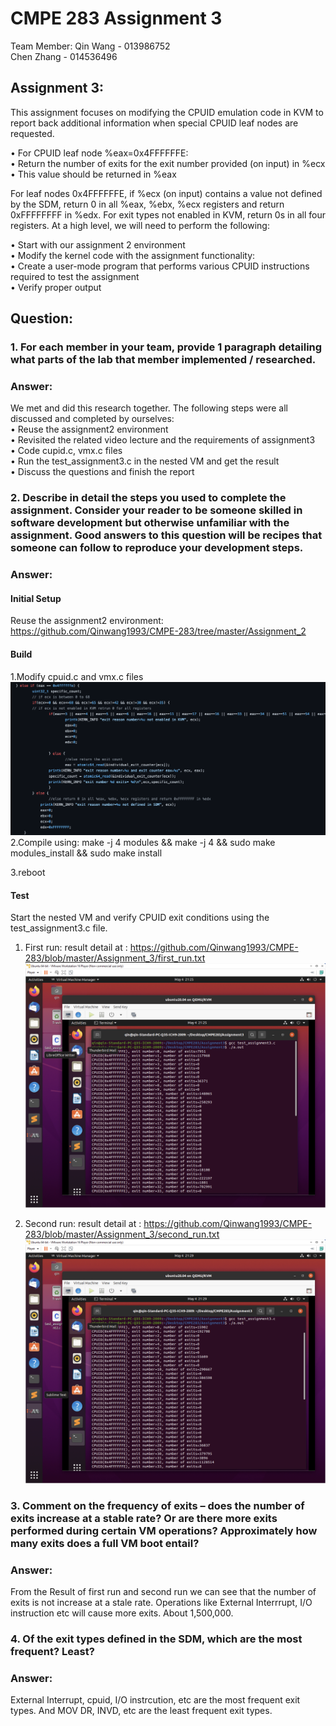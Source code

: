 # CMPE 283 Assignment 3  
Team Member: Qin Wang - 013986752    
             Chen Zhang - 014536496  

## Assignment 3:  
This assignment focuses on modifying the CPUID emulation code in KVM to report back additional information when special CPUID leaf nodes are requested.

• For CPUID leaf node %eax=0x4FFFFFFE:  
• Return the number of exits for the exit number provided (on input) in %ecx  
• This value should be returned in %eax  

For leaf nodes 0x4FFFFFFE, if %ecx (on input) contains a value not defined by the SDM, return 0 in all %eax, %ebx, %ecx registers and return 0xFFFFFFFF in %edx. For exit types not enabled in KVM, return 0s in all four registers. At a high level, we will need to perform the following:

• Start with our assignment 2 environment  
• Modify the kernel code with the assignment functionality:   
• Create a user-mode program that performs various CPUID instructions required to test the assignment  
• Verify proper output  

## Question: 
### 1. For each member in your team, provide 1 paragraph detailing what parts of the lab that member implemented / researched. 
### Answer:
We met and did this research together. The following steps were all discussed and completed by ourselves:  
• Reuse the assignment2 environment  
• Revisited the related video lecture and the requirements of assignment3  
• Code cupid.c, vmx.c files  
• Run the test_assignment3.c in the nested VM and get the result  
• Discuss the questions and finish the report  

### 2. Describe in detail the steps you used to complete the assignment. Consider your reader to be someone skilled in software development but otherwise unfamiliar with the assignment. Good answers to this question will be recipes that someone can follow to reproduce your development steps.
### Answer:
#### Initial Setup
Reuse the assignment2 environment: https://github.com/Qinwang1993/CMPE-283/tree/master/Assignment_2
#### Build
1.Modify cpuid.c and vmx.c files
![image](https://github.com/Qinwang1993/CMPE-283/blob/master/Assignment_3/Modify%20the%20code%20at%20the%20end%20of%20the%20cpuid.c%20file%20.png)
2.Compile using: make -j 4 modules && make -j 4 && sudo make modules_install && sudo make install

3.reboot

#### Test
Start the nested VM and verify CPUID exit conditions using the test_assignment3.c file.
1. First run: result detail at : https://github.com/Qinwang1993/CMPE-283/blob/master/Assignment_3/first_run.txt
![image](https://github.com/Qinwang1993/CMPE-283/blob/master/Assignment_3/First_run.png)

2. Second run: result detail at : https://github.com/Qinwang1993/CMPE-283/blob/master/Assignment_3/second_run.txt
![image](https://github.com/Qinwang1993/CMPE-283/blob/master/Assignment_3/Second_run.png)

### 3. Comment on the frequency of exits – does the number of exits increase at a stable rate? Or are there more exits performed during certain VM operations? Approximately how many exits does a full VM boot entail?
### Answer:
From the Result of first run and second run we can see that the number of exits is not increase at a stale rate. Operations like External Interrrupt, I/O instruction etc will cause more exits. About 1,500,000.
### 4. Of the exit types defined in the SDM, which are the most frequent? Least?
### Answer:
External Interrupt, cpuid, I/O instrcution, etc are the most frequent exit types. And MOV DR, INVD, etc are the least frequent exit types.


